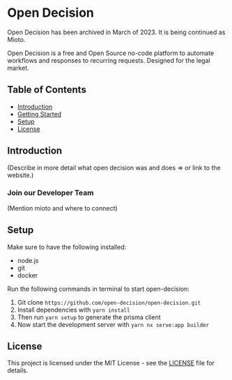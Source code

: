# Open Decision

Open Decision has been archived in March of 2023. It is being continued as Mioto.

Open Decision is a free and Open Source no-code platform to automate workflows and responses to recurring requests. Designed for the legal market.

## Table of Contents

- [Introduction](#introduction)
- [Getting Started](#getting-started)
- [Setup](#setup)
- [License](#license)

## Introduction

(Describe in more detail what open decision was and does => or link to the website.)

### Join our Developer Team

(Mention mioto and where to connect)

## Setup

Make sure to have the following installed:

- node.js
- git
- docker

Run the following commands in terminal to start open-decision:

1. Git clone `https://github.com/open-decision/open-decision.git`
2. Install dependencies with `yarn install`
3. Then run `yarn setup` to generate the prisma client
4. Now start the development server with `yarn nx serve:app builder`

## License

This project is licensed under the MIT License - see the [LICENSE](LICENSE.md) file for details.
